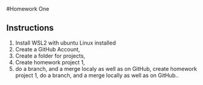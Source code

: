 #Homework One
## Instructions
1. Install WSL2 with ubuntu Linux installed
2. Create a GitHub Account,
3. Create a folder for projects,
4. Create homework project 1,
5. do a branch, and a merge localy as well as on GitHub, create homework project 1, do a branch, and a merge locally as well as on GitHub..

